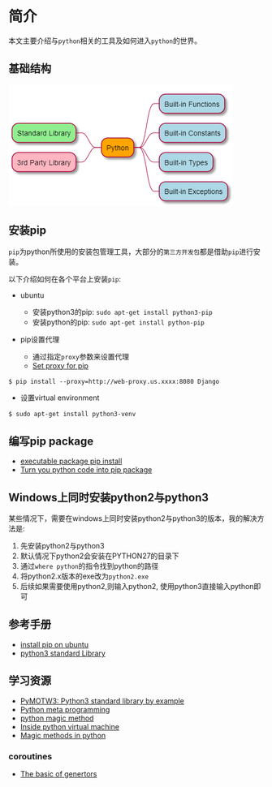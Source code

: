 # 简介

本文主要介绍与`python`相关的工具及如何进入`python`的世界。

## 基础结构

![PythonOverview](./asset/pythonOverview.PNG)

## 安装pip

`pip`为python所使用的安装包管理工具，大部分的`第三方开发包`都是借助`pip`进行安装。

以下介绍如何在各个平台上安装`pip`:

* ubuntu
    * 安装python3的pip: `sudo apt-get install python3-pip`
    * 安装python的pip: `sudo apt-get install python-pip`
    
* pip设置代理
    * 通过指定`proxy`参数来设置代理
    * [Set proxy for pip](https://leifengblog.net/blog/how-to-use-pip-behind-a-proxy/)
   
```shell
$ pip install --proxy=http://web-proxy.us.xxxx:8080 Django
```
     
* 设置virtual environment

```sh
$ sudo apt-get install python3-venv
```

## 编写pip package

* [executable package pip install](https://dzone.com/articles/executable-package-pip-install)
* [Turn you python code into pip package](https://levelup.gitconnected.com/turn-your-python-code-into-a-pip-package-in-minutes-433ae669657f)

## Windows上同时安装python2与python3

某些情况下，需要在windows上同时安装python2与python3的版本，我的解决方法是:

1. 先安装python2与python3
2. 默认情况下python2会安装在PYTHON27的目录下
3. 通过`where python`的指令找到python的路径
4. 将python2.x版本的exe改为`python2.exe`
5. 后续如果需要使用python2,则输入python2, 使用python3直接输入python即可

## 参考手册

* [install pip on ubuntu](https://linuxize.com/post/how-to-install-pip-on-ubuntu-18.04/)
* [python3 standard Library](https://pymotw.com/3/index.html)

## 学习资源

* [PyMOTW3: Python3 standard library by example](https://pymotw.com/3/index.html)
* [Python meta programming](https://medium.com/fintechexplained/advanced-python-metaprogramming-980da1be0c7d)
* [python magic method](https://medium.com/fintechexplained/advanced-python-what-are-magic-methods-d21891cf9a08)
* [Inside python virtual machine](https://leanpub.com/insidethepythonvirtualmachine/read)
* [Magic methods in python](https://rszalski.github.io/magicmethods/)

### coroutines

* [The basic of genertors](https://realpython.com/introduction-to-python-generators/)
